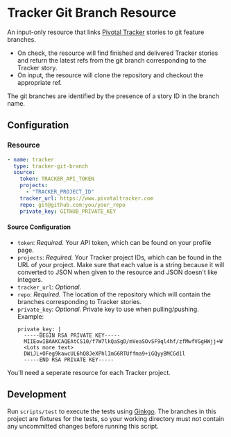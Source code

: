 # Tracker Git Branch Resource

An input-only resource that links [Pivotal Tracker][tracker] stories to git feature branches.

* On check, the resource will find finished and delivered Tracker stories and return the latest refs from the git branch corresponding to the Tracker story.
* On input, the resource will clone the repository and checkout the appropriate ref.

The git branches are identified by the presence of a story ID in the branch name.

[tracker]: https://www.pivotaltracker.com

## Configuration

### Resource

``` yaml
- name: tracker
  type: tracker-git-branch
  source:
    token: TRACKER_API_TOKEN
    projects:
      - "TRACKER_PROJECT_ID"
    tracker_url: https://www.pivotaltracker.com
    repo: git@github.com:you/your_repo
    private_key: GITHUB_PRIVATE_KEY
```

#### Source Configuration

* `token`: *Required.* Your API token, which can be found on your profile page.
* `projects`: *Required.* Your Tracker project IDs, which can be found in the URL of your project.
  Make sure that each value is a string because it will converted to JSON when given to the resource and JSON doesn't like integers.
* `tracker_url`: *Optional.*
* `repo`: *Required.* The location of the repository which will contain the branches corresponding to Tracker stories.
* `private_key`: *Optional.* Private key to use when pulling/pushing.
    Example:
    ```
    private_key: |
      -----BEGIN RSA PRIVATE KEY-----
      MIIEowIBAAKCAQEAtCS10/f7W7lkQaSgD/mVeaSOvSF9ql4hf/zfMwfVGgHWjj+W
      <Lots more text>
      DWiJL+OFeg9kawcUL6hQ8JeXPhlImG6RTUffma9+iGQyyBMCGd1l
      -----END RSA PRIVATE KEY-----
    ```

You'll need a seperate resource for each Tracker project.

## Development

Run `scripts/test` to execute the tests using [Ginkgo][].
The branches in this project are fixtures for the tests, so your working directory must not contain any uncommitted changes before running this script.

[ginkgo]: http://onsi.github.io/ginkgo/
